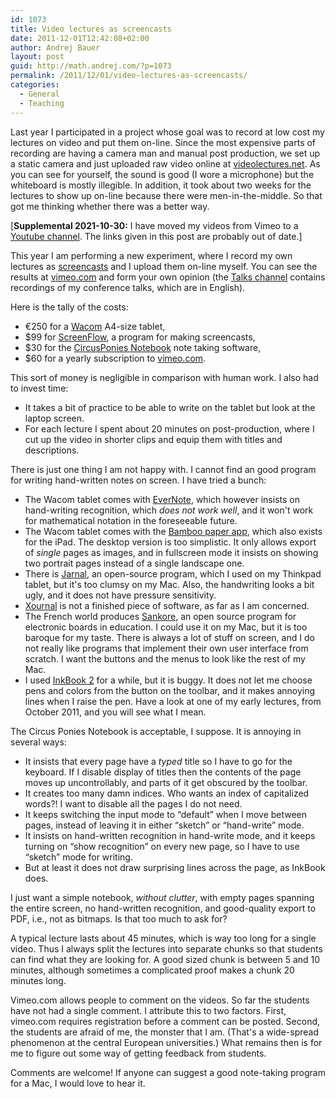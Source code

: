 ```yaml
---
id: 1073
title: Video lectures as screencasts
date: 2011-12-01T12:42:08+02:00
author: Andrej Bauer
layout: post
guid: http://math.andrej.com/?p=1073
permalink: /2011/12/01/video-lectures-as-screencasts/
categories:
  - General
  - Teaching
---
```

Last year I participated in a project whose goal was to record at low cost my lectures on video and put them on-line. Since the most expensive parts of recording are having a camera man and manual post production, we set up a static camera and just uploaded raw video online at [videolectures.net](http://videolectures.net/logikainmnozice2010_ljubljana/). As you can see for yourself, the sound is good (I wore a microphone) but the whiteboard is mostly illegible. In addition, it took about two weeks for the lectures to show up on-line because there were men-in-the-middle. So that got me thinking whether there was a better way.  
<!--more-->

[**Supplemental 2021-10-30:** I have moved my videos from Vimeo to a [Youtube channel](https://www.youtube.com/channel/UCsM0PBdlKtPsC5lrruKNK3g). The links given in this post are probably out of date.]


This year I am performing a new experiment, where I record my own lectures as [screencasts](http://en.wikipedia.org/wiki/Screencast) and I upload them on-line myself. You can see the results at [vimeo.com](http://vimeo.com/andrejbauer) and form your own opinion (the [Talks channel](http://vimeo.com/channels/251330) contains recordings of my conference talks, which are in English).

Here is the tally of the costs:

  * €250 for a [Wacom](http://www.wacom.com/) A4-size tablet,
  * $99 for [ScreenFlow](http://www.telestream.net/screen-flow/), a program for making screencasts,
  * $30 for the [CircusPonies Notebook](http://www.circusponies.com/) note taking software,
  * $60 for a yearly subscription to [vimeo.com](http://vimeo.com/andrejbauer).

This sort of money is negligible in comparison with human work. I also had to invest time:

  * It takes a bit of practice to be able to write on the tablet but look at the laptop screen.
  * For each lecture I spent about 20 minutes on post-production, where I cut up the video in shorter clips and equip them with titles and descriptions.

There is just one thing I am not happy with. I cannot find an good program for writing hand-written notes on screen. I have tried a bunch:

  * The Wacom tablet comes with [EverNote](http://blog.evernote.com/2010/02/16/the-wacom-pen-tablet-and-evernote/), which however insists on hand-writing recognition, which _does not work well_, and it won't work for mathematical notation in the foreseeable future.
  * The Wacom tablet comes with the [Bamboo paper app](http://www.wacom.com/en/Products/Bamboo/BambooPaper/Desktop.aspx), which also exists for the iPad. The desktop version is too simplistic. It only allows export of _single_ pages as images, and in fullscreen mode it insists on showing two portrait pages instead of a single landscape one.
  * There is [Jarnal](http://www.dklevine.com/general/software/tc1000/jarnal.htm), an open-source program, which I used on my Thinkpad tablet, but it's too clumsy on my Mac. Also, the handwriting looks a bit ugly, and it does not have pressure sensitivity.
  * [Xournal](http://xournal.sourceforge.net/) is not a finished piece of software, as far as I am concerned.
  * The French world produces [Sankore](http://getuniboard.com/), an open source program for electronic boards in education. I could use it on my Mac, but it is too baroque for my taste. There is always a lot of stuff on screen, and I do not really like programs that implement their own user interface from scratch. I want the buttons and the menus to look like the rest of my Mac.
  * I used [InkBook 2](http://www.magesw.com/inkbook/) for a while, but it is buggy. It does not let me choose pens and colors from the button on the toolbar, and it makes annoying lines when I raise the pen. Have a look at one of my early lectures, from October 2011, and you will see what I mean.

The Circus Ponies Notebook is acceptable, I suppose. It is annoying in several ways:

  * It insists that every page have a _typed_ title so I have to go for the keyboard. If I disable display of titles then the contents of the page moves up uncontrollably, and parts of it get obscured by the toolbar.
  * It creates too many damn indices. Who wants an index of capitalized words?! I want to disable all the pages I do not need.
  * It keeps switching the input mode to “default” when I move between pages, instead of leaving it in either “sketch” or “hand-write” mode.
  * It insists on hand-written recognition in hand-write mode, and it keeps turning on “show recognition” on every new page, so I have to use “sketch” mode for writing.
  * But at least it does not draw surprising lines across the page, as InkBook does.

I just want a simple notebook, _without clutter_, with empty pages spanning the entire screen, no hand-written recognition, and good-quality export to PDF, i.e., not as bitmaps. Is that too much to ask for?

A typical lecture lasts about 45 minutes, which is way too long for a single video. Thus I always split the lectures into separate chunks so that students can find what they are looking for. A good sized chunk is between 5 and 10 minutes, although sometimes a complicated proof makes a chunk 20 minutes long.

Vimeo.com allows people to comment on the videos. So far the students have not had a single comment. I attribute this to two factors. First, vimeo.com requires registration before a comment can be posted. Second, the students are afraid of me, the monster that I am. (That's a wide-spread phenomenon at the central European universities.) What remains then is for me to figure out some way of getting feedback from students.

Comments are welcome! If anyone can suggest a good note-taking program for a Mac, I would love to hear it.
